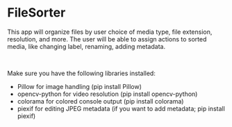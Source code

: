 # FileSorter
This app will organize files by user choice of media type, file extension, resolution, and more. The user will be able to assign actions to sorted media, like changing label, renaming, adding metadata.

<br>

Make sure you have the following libraries installed:

- Pillow for image handling (pip install Pillow)
- opencv-python for video resolution (pip install opencv-python)
- colorama for colored console output (pip install colorama)
- piexif for editing JPEG metadata (if you want to add metadata; pip install piexif)
